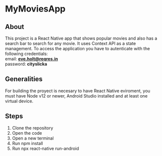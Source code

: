 # MyMoviesApp

## About 
This project is a React Native app that shows popular movies and also has a search bar to search for any movie.
It uses Context API as a state management.
To access the application you have to autenticate with the following credentials: </br>
email: **eve.holt@reqres.in** </br>
password: **cityslicka**

## Generalities 
For building the proyect is necesary to have React Native eviroment, 
you must have Node v12 or newer, Android Studio installed and at least one virtual device.

## Steps 
1. Clone the repository
2. Open the code
3. Open a new terminal
4. Run npm install
5. Run npx react-native run-android
